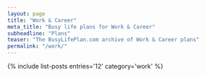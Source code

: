 ```yaml
---
layout: page
title: "Work & Career"
meta_title: "Busy life plans for Work & Career"
subheadline: "Plans"
teaser: "The BusyLifePlan.com archive of Work & Career plans"
permalink: "/work/"
---
```

{% include list-posts entries='12' category='work' %}
